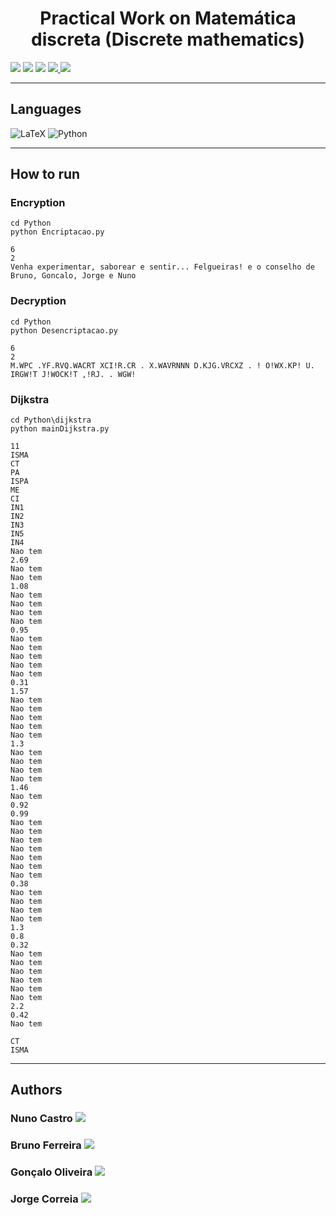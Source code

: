 <h1 align="center">Practical Work on Matemática discreta (Discrete mathematics)</h1>

<p>
  <img src="http://img.shields.io/static/v1?style=for-the-badge&label=School%20year&message=2021/2022&color=GREEN"/>
  <img src="http://img.shields.io/static/v1?style=for-the-badge&label=Discipline&message=MD&color=GREEN"/>
  <img src="http://img.shields.io/static/v1?style=for-the-badge&label=Grade&message=20&color=sucess"/>
  <a href="https://github.com/nunofbcastro-ESTG-IPP/MD_2020_2021/blob/main/Trabalho_MD_20_21_v2.pdf" target="_blank">
    <img src="https://img.shields.io/badge/-Utterance-grey?style=for-the-badge"/>
  </a>
  <a href="https://github.com/nunofbcastro-ESTG-IPP/MD_2020_2021/blob/main/relatorio.pdf" target="_blank">
    <img src="https://img.shields.io/badge/-Report-grey?style=for-the-badge"/>
  </a>
</p>

---

<h2>Languages</h2>
<p align="left"> 
  <img src="https://img.shields.io/badge/latex-%23008080.svg?style=for-the-badge&amp;logo=latex&amp;logoColor=white" alt="LaTeX">
  <img src="https://img.shields.io/badge/python-3670A0?style=for-the-badge&amp;logo=python&amp;logoColor=ffdd54" alt="Python">  	
</p>

---

<h2>How to run</h2>

<h3>Encryption</h3>

```
cd Python
python Encriptacao.py

6
2
Venha experimentar, saborear e sentir... Felgueiras! e o conselho de Bruno, Goncalo, Jorge e Nuno
```

<h3>Decryption</h3>

```
cd Python
python Desencriptacao.py

6
2
M.WPC .YF.RVQ.WACRT XCI!R.CR . X.WAVRNNN D.KJG.VRCXZ . ! O!WX.KP! U. IRGW!T J!WOCK!T ,!RJ. . WGW!
```

<h3>Dijkstra</h3>

```
cd Python\dijkstra
python mainDijkstra.py

11
ISMA
CT
PA
ISPA
ME
CI
IN1
IN2
IN3
IN5
IN4
Nao tem
2.69
Nao tem
Nao tem
1.08
Nao tem
Nao tem
Nao tem
Nao tem
0.95
Nao tem
Nao tem
Nao tem
Nao tem
Nao tem
0.31
1.57
Nao tem
Nao tem
Nao tem
Nao tem
Nao tem
1.3
Nao tem
Nao tem
Nao tem
Nao tem
1.46
Nao tem
0.92
0.99
Nao tem
Nao tem
Nao tem
Nao tem
Nao tem
Nao tem
Nao tem
0.38
Nao tem
Nao tem
Nao tem
Nao tem
1.3
0.8
0.32
Nao tem
Nao tem
Nao tem
Nao tem
Nao tem
Nao tem
2.2
0.42
Nao tem

CT
ISMA
```

---

<h2>Authors</h2>

<h3>
  Nuno Castro
  <a href="https://github.com/nunofbcastro?tab=followers">
    <img src="https://img.shields.io/github/followers/nunofbcastro.svg?style=social&label=Follow" />
  </a>
</h3>

<h3>
  Bruno Ferreira
  <a href="https://github.com/brunoferreira0106?tab=followers">
    <img src="https://img.shields.io/github/followers/brunoferreira0106.svg?style=social&label=Follow" />
  </a>
</h3>

<h3>
  Gonçalo Oliveira
  <a href="https://github.com/oliveira1712?tab=followers">
    <img src="https://img.shields.io/github/followers/oliveira1712.svg?style=social&label=Follow" />
  </a>
</h3>

<h3>
  Jorge Correia
  <a href="https://github.com/JorgeMFC?tab=followers">
    <img src="https://img.shields.io/github/followers/oliveira1712.svg?style=social&label=Follow" />
  </a>
</h3>
